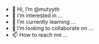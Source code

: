 - 👋 Hi, I’m @mutyyth
- 👀 I’m interested in ...
- 🌱 I’m currently learning ...
- 💞️ I’m looking to collaborate on ...
- 📫 How to reach me ...

<!---
mutyyth/mutyyth is a ✨ special ✨ repository because its `README.md` (this file) appears on your GitHub profile.
You can click the Preview link to take a look at your changes.
--->
